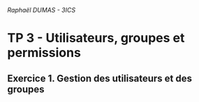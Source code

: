 *Raphaël DUMAS - 3ICS*

# TP 3 - Utilisateurs, groupes et permissions

## Exercice 1. Gestion des utilisateurs et des groupes